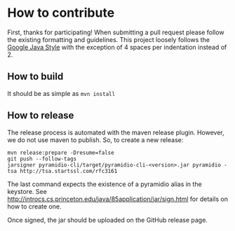 # How to contribute

First, thanks for participating!
When submitting a pull request please follow the existing formatting and guidelines.
This project loosely follows the
[Google Java Style](https://google.github.io/styleguide/javaguide.html) with the
exception of 4 spaces per indentation instead of 2.

## How to build

It should be as simple as `mvn install`

## How to release

The release process is automated with the maven release plugin.
However, we do not use maven to publish.
So, to create a new release:
```
mvn release:prepare -Dresume=false
git push --follow-tags
jarsigner pyramidio-cli/target/pyramidio-cli-<version>.jar pyramidio -tsa http://tsa.startssl.com/rfc3161
```
The last command expects the existence of a pyramidio alias in the keystore.
See http://introcs.cs.princeton.edu/java/85application/jar/sign.html for details on how to create one.


Once signed, the jar should be uploaded on the GitHub release page.
